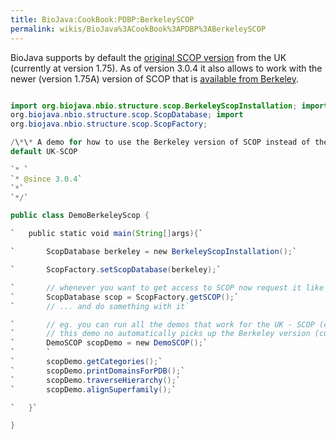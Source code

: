 ```yaml
---
title: BioJava:CookBook:PDBP:BerkeleySCOP
permalink: wikis/BioJava%3ACookBook%3APDBP%3ABerkeleySCOP
---
```


BioJava supports by default the [original SCOP
version](http://scop.mrc-lmb.cam.ac.uk/scop/) from the UK (currently at
version 1.75). As of version 3.0.4 it also allows to work with the newer
(version 1.75A) version of SCOP that is [available from
Berkeley](http://scop.berkeley.edu/).

```java

import org.biojava.nbio.structure.scop.BerkeleyScopInstallation; import
org.biojava.nbio.structure.scop.ScopDatabase; import
org.biojava.nbio.structure.scop.ScopFactory;

/\*\* A demo for how to use the Berkeley version of SCOP instead of the
default UK-SCOP

`* `  
`* @since 3.0.4`  
`*`  
`*/`

public class DemoBerkeleyScop {

`   public static void main(String[]args){`

`       ScopDatabase berkeley = new BerkeleyScopInstallation();`

`       ScopFactory.setScopDatabase(berkeley);`

`       // whenever you want to get access to SCOP now request it like this:`  
`       ScopDatabase scop = ScopFactory.getSCOP();`  
`       // ... and do something with it`

`       // eg. you can run all the demos that work for the UK - SCOP (currently at version 1.75) `  
`       // this demo no automatically picks up the Berkeley version (currently 1.75A)`  
`       DemoSCOP scopDemo = new DemoSCOP();`  
`       `  
`       scopDemo.getCategories();`  
`       scopDemo.printDomainsForPDB();`  
`       scopDemo.traverseHierarchy();`  
`       scopDemo.alignSuperfamily();`

`   }`

}
